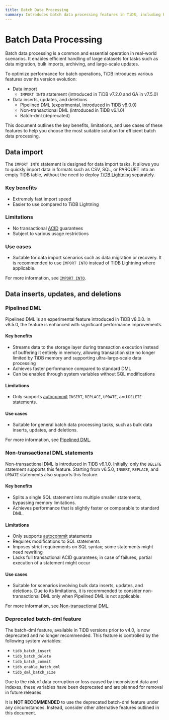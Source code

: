 ```yaml
---
title: Batch Data Processing
summary: Introduces batch data processing features in TiDB, including Pipelined DML, non-transactional DML, the `IMPORT INTO` statement, and the deprecated batch-dml feature.
---
```


# Batch Data Processing

Batch data processing is a common and essential operation in real-world scenarios. It enables efficient handling of large datasets for tasks such as data migration, bulk imports, archiving, and large-scale updates.

To optimize performance for batch operations, TiDB introduces various features over its version evolution:

- Data import
    - `IMPORT INTO` statement (introduced in TiDB v7.2.0 and GA in v7.5.0)
- Data inserts, updates, and deletions
    - Pipelined DML (experimental, introduced in TiDB v8.0.0)
    - Non-transactional DML (introduced in TiDB v6.1.0)
    - Batch-dml (deprecated)

This document outlines the key benefits, limitations, and use cases of these features to help you choose the most suitable solution for efficient batch data processing.

## Data import

The `IMPORT INTO` statement is designed for data import tasks. It allows you to quickly import data in formats such as CSV, SQL, or PARQUET into an empty TiDB table, without the need to deploy [TiDB Lightning](/tidb-lightning/tidb-lightning-overview.md) separately.

### Key benefits

- Extremely fast import speed
- Easier to use compared to TiDB Lightning

### Limitations

- No transactional [ACID](/glossary.md#acid) guarantees
- Subject to various usage restrictions

### Use cases

- Suitable for data import scenarios such as data migration or recovery. It is recommended to use `IMPORT INTO` instead of TiDB Lightning where applicable.

For more information, see [`IMPORT INTO`](/sql-statements/sql-statement-import-into.md).

## Data inserts, updates, and deletions

### Pipelined DML

Pipelined DML is an experimental feature introduced in TiDB v8.0.0. In v8.5.0, the feature is enhanced with significant performance improvements.

#### Key benefits

- Streams data to the storage layer during transaction execution instead of buffering it entirely in memory, allowing transaction size no longer limited by TiDB memory and supporting ultra-large-scale data processing
- Achieves faster performance compared to standard DML
- Can be enabled through system variables without SQL modifications

#### Limitations

- Only supports [autocommit](/transaction-overview.md#autocommit) `INSERT`, `REPLACE`, `UPDATE`, and `DELETE` statements.

#### Use cases

- Suitable for general batch data processing tasks, such as bulk data inserts, updates, and deletions.

For more information, see [Pipelined DML](/pipelined-dml.md).

### Non-transactional DML statements

Non-transactional DML is introduced in TiDB v6.1.0. Initially, only the `DELETE` statement supports this feature. Starting from v6.5.0, `INSERT`, `REPLACE`, and `UPDATE` statements also supports this feature.

#### Key benefits

- Splits a single SQL statement into multiple smaller statements, bypassing memory limitations.
- Achieves performance that is slightly faster or comparable to standard DML.

#### Limitations

- Only supports [autocommit](/transaction-overview.md#autocommit) statements
- Requires modifications to SQL statements
- Imposes strict requirements on SQL syntax; some statements might need rewriting
- Lacks full transactional ACID guarantees; in case of failures, partial execution of a statement might occur

#### Use cases

- Suitable for scenarios involving bulk data inserts, updates, and deletions. Due to its limitations, it is recommended to consider non-transactional DML only when Pipelined DML is not applicable.

For more information, see [Non-transactional DML](/non-transactional-dml.md).

### Deprecated batch-dml feature

The batch-dml feature, available in TiDB versions prior to v4.0, is now deprecated and no longer recommended. This feature is controlled by the following system variables:

- `tidb_batch_insert`
- `tidb_batch_delete`
- `tidb_batch_commit`
- `tidb_enable_batch_dml`
- `tidb_dml_batch_size`

Due to the risk of data corruption or loss caused by inconsistent data and indexes, these variables have been deprecated and are planned for removal in future releases.

It is **NOT RECOMMENDED** to use the deprecated batch-dml feature under any circumstances. Instead, consider other alternative features outlined in this document.